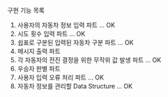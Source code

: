 구현 기능 목록
1. 사용자의 자동차 정보 입력 파트 ... OK
2. 시도 횟수 입력 파트 ... OK
3. 쉽표로 구분된 입력된 자동차 구분 파트 ... OK
4. 메시지 출력 파트
5. 각 자동차의 전진 결정을 위한 무작위 값 발생 파트 ... OK
6. 우승자 판별 파트
7. 사용자 입력 오류 처리 파트 ... OK
8. 자동차 정보를 관리할 Data Structure ... OK